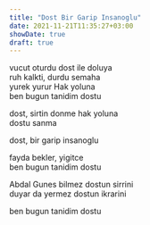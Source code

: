 ```yaml
---
title: "Dost Bir Garip Insanoglu"
date: 2021-11-21T11:35:27+03:00
showDate: true
draft: true
---
```


vucut oturdu dost ile doluya  
ruh kalkti, durdu semaha  
yurek yurur Hak yoluna  
ben bugun tanidim dostu  

dost, sirtin donme hak yoluna  
dostu sanma  

dost, bir garip insanoglu  

fayda bekler, yigitce  
ben bugun tanidim dostu  

Abdal Gunes bilmez dostun sirrini  
duyar da yermez dostun ikrarini  

ben bugun tanidim dostu  
